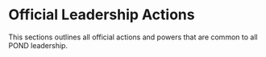 # Official Leadership Actions

This sections outlines all official actions and powers that are common to all POND leadership.

